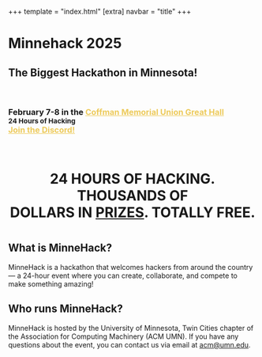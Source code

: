 +++
template = "index.html"
[extra]
navbar = "title"
+++

<div class="masthead">
    <div class="overlay">
        <div class="container">
            <h1 id="title">Minnehack 2025</h1>
            <h2 id="tagline">The Biggest Hackathon in Minnesota!</h2>
            <p>&nbsp;</p>
            <h3 id="dates">
                <div>
                    February 7-8 in the
                    <a href="https://goo.gl/maps/GksQk1Vf4LKvRVEN7" style="color: #EDCA5A;">
                    Coffman Memorial Union Great Hall
                    </a>
                </div>
                <div>
                    <small>24 Hours of Hacking</small></br>
                </div>
                <div>
                    <a href="https://discord.gg/V4YVGdcv" style="color: #EDCA5A;">
                    Join the Discord!
                    </a>
                </div>
                <!-- <div>
                    <a href="/prompts" style="color: #EDCA5A;">Prompt here!</a>
                </div> -->
            </h3>
            <br/>
            <!-- <iframe id="stream" style="display: none" src="https://player.twitch.tv/?channel=minnehack&parent=minnehack.io" frameborder="0" allowfullscreen="true" scrolling="no" height="378" width="620"></iframe> -->
            <!-- <noscript><a class="btn" href="https://www.twitch.tv/minnehack">Watch the stream on Twitch!</a></noscript> -->
        </div>
    </div>
</div>

<div class="container">
    <h1 style="text-align: center; margin-bottom: 1.5em;">24&nbsp;HOURS OF
    HACKING. THOUSANDS OF DOLLARS&nbsp;IN&nbsp;<a href="/prizes">PRIZES</a>.
    TOTALLY&nbsp;<span title="minus travel lol">FREE</span>.</h1>
    <div class="row" id="faq">
        <div class="col-6">
            <div class="box">
                <h2>What is MinneHack?</h2>
                <div>
                    <p>
                    MinneHack is a hackathon that welcomes hackers from
                    around the country &mdash; a 24-hour event where you can
                    create, collaborate, and compete to make something
                    amazing!
                    </p>
                </div>
            </div>
        </div>
        <div class="col-6">
            <div class="box">
                <h2>Who runs MinneHack?</h2>
                <div>
                    <p>
                    MinneHack is hosted by the University of Minnesota, Twin
                    Cities chapter of the Association for Computing Machinery
                    (ACM UMN). If you have any questions about the event, you
                    can contact us via email at
                    <a href="mailto:acm@umn.edu">acm@umn.edu</a>.
                    </p>
                </div>
            </div>
        </div>
    </div>
</div>

<!-- <script> -->
<!-- document.addEventListener("DOMContentLoaded", () => { -->
<!--    const stream = document.querySelector("#stream"); -->
<!--    stream.style.display = "inline"; -->
<!-- }); -->
<!-- </script> -->
